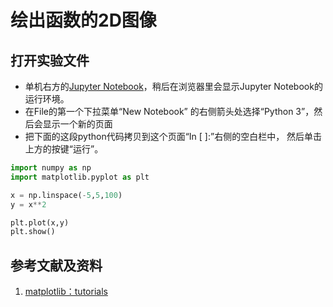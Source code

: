 # 绘出函数的2D图像

## 打开实验文件

- 单机右方的[Jupyter Notebook](https://mybinder.org/v2/gh/ipython/ipython-in-depth/master?filepath=binder/Index.ipynb)，稍后在浏览器里会显示Jupyter Notebook的运行环境。
- 在File的第一个下拉菜单“New Notebook” 的右侧箭头处选择“Python 3”，然后会显示一个新的页面
- 把下面的这段python代码拷贝到这个页面“In [ ]:”右侧的空白栏中， 然后单击上方的按键“运行”。

```python
import numpy as np
import matplotlib.pyplot as plt

x = np.linspace(-5,5,100)
y = x**2

plt.plot(x,y)
plt.show()
```

## 参考文献及资料

1. [matplotlib：tutorials](https://matplotlib.org/tutorials/index.html)


